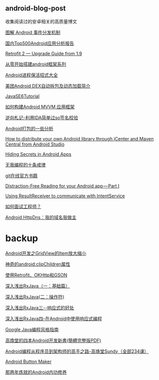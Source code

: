 ## android-blog-post
收集阅读过的安卓相关的高质量博文


[图解 Android 事件分发机制](http://www.jianshu.com/p/e99b5e8bd67b)

[国内Top500Android应用分析报告](https://mp.weixin.qq.com/s?__biz=MzA5OTMxMjQzMw==&mid=2648112527&idx=1&sn=b23c1b5f3e32e343ad96d705bd4d63ff&scene=1&srcid=0711SVtLTxYXurfDvMqW2LJi&key=77421cf58af4a6539e507304f3ba7258db54cc7d09d0da0d4d384e54aa5536776c95d86cfb4e18a26e41586ef17e83bd&ascene=0&uin=Mjc3OTU3Nzk1&devicetype=iMac+MacBookPro10%2C1+OSX+OSX+10.10.5+build%2814F1808%29&version=11020201&pass_ticket=ITDgY8jmrXUfwFXFF5dIXjjUGT%2Bjosrkf8JctrkEiM3n%2F5PmuQjtbzHuMvPqa8Qq)

[Retrofit 2 — Upgrade Guide from 1.9](https://futurestud.io/tutorials/retrofit-2-upgrade-guide-from-1-9)

[从零开始搭建android框架系列](http://www.jianshu.com/nb/3767449)

[Android进程保活招式大全](http://dev.qq.com/topic/57ac4a0ea374c75371c08ce8)

[美团Android DEX自动拆包及动态加载简介](http://tech.meituan.com/mt-android-auto-split-dex.html)

[JavaSE6Tutorial](https://github.com/JustinSDK/JavaSE6Tutorial/blob/master/docs/CH16.md)

[如何构建Android MVVM 应用框架](https://zhuanlan.zhihu.com/p/23772285?from=groupmessage)

[逆向札记-利用IDA简单过so签名校验](逆向札记-利用IDA简单过so签名校验)

[Android打包的一些分析](http://www.jianshu.com/p/63d733c7496d)

[How to distribute your own Android library through jCenter and Maven Central from Android Studio](https://inthecheesefactory.com/blog/how-to-upload-library-to-jcenter-maven-central-as-dependency/en)

[Hiding Secrets in Android Apps](https://rammic.github.io/2015/07/28/hiding-secrets-in-android-apps/)

[无我编程的十条戒律](http://www.infoq.com/cn/news/2017/06/10-Commandments-without-program)

[git在线官方书籍](https://git-scm.com/book/zh/v2/起步-关于版本控制)

[Distraction-Free Reading for your Android app — Part I](https://medium.com/@kiwiandroiddev/distraction-free-reading-for-your-android-app-part-i-242f77466175)

[Using ResultReceiver to communicate with IntentService](https://proandroiddev.com/intentservice-and-resultreceiver-70de71e5e40a)

[如何面试工程师？](http://www.infoq.com/cn/articles/how-to-interview-engineers)

[Android HttpDns：我的域名我做主](http://www.jianshu.com/p/ab52b400b36d)

# backup

[Android开发之GridView的Item放大缩小](http://blog.csdn.net/gaosunqiong/article/details/39371401)

[神奇的android:clipChildren属性](http://www.cnblogs.com/over140/p/3508335.html)

[使用Retrofit、OKHttp和GSON](http://blog.jobbole.com/65170/)

[深入浅出RxJava（一：基础篇）](http://blog.csdn.net/lzyzsd/article/details/41833541)

[深入浅出RxJava(二：操作符)](http://blog.csdn.net/lzyzsd/article/details/44094895)

[深入浅出RxJava三--响应式的好处](http://blog.csdn.net/lzyzsd/article/details/44891933)

[深入浅出RxJava四-在Android中使用响应式编程](http://blog.csdn.net/lzyzsd/article/details/45033611)

[Google Java编程风格指南](http://www.hawstein.com/posts/google-java-style.html)

[高煥堂的四本Android开发新書(簡體完整版PDF)](http://www.apkbus.com/forum.php?mod=viewthread&tid=56810)

[Android编程从程序员到架构师的高手之路-高焕堂Sundy（全部234课）](http://www.11wang.org/forum.php/thread-3884-1-1.html)

[Android Button Maker](http://angrytools.com/android/button/)

[那两年炼就的Android内功修养](http://blog.csdn.net/luoshengyang/article/details/8923485)



[]()
[]()
[]()
[]()
[]()
